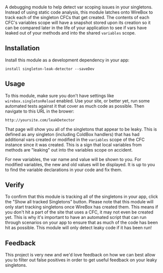 A debugging module to help detect var scoping issues in your singletons.  Instead of using static code analysis, this module latches onto WireBox to track each of the singleton CFCs that get created.  The contents of each CFC's variables scope will have a snapshot stored upon its creation so it can be compared later in the life of your application to see if vars have leaked out of your methods and into the shared `variables` scope.

## Installation

Install this module as a development dependency in your app:

```
install singleton-leak-detector --saveDev
```

## Usage

To this module, make sure you don't have settings like `wirebox.singletonReload` enabled.  Use your site, or better yet, run some automated tests against it that cover as much code as possible.  Then navigate to this URL in the brower:

```
http://yoursite.com/leakDetector
```

That page will show you all of the singletons that appear to be leaky.  This is defined as any singleton (including ColdBox handlers) that has had additional vars created or modified in the `variables` scope of the CFC instance since it was created.  This is a sign that local variables from methods are "leaking" out into the variables scope on accident.

For new variables, the var name and value will be shown to you.   For modified variables, the new and old values will be displayed.  It is up to you to find the variable declarations in your code and fix them.

## Verify

To confirm that this module is tracking all of the singletons in your app, click the "Show all tracked Singletons" button. Please note that this module will only start tracking singletons once WireBox has created them.  This means if you don't hit a part of the site that uses a CFC, it may not even be created yet.  This is why it's important to have an automated script that can run through scenarios on your app to ensure that as much of the code has been hit as possible.  This module will only detect leaky code if it has been run!

## Feedback

This project is very new and we'd love feedback on how we can best allow you to filter out false positives in order to get useful feedback on your leaky singletons.  

